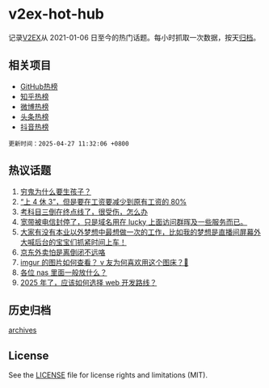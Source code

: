 # v2ex-hot-hub

 记录[V2EX](https://www.v2ex.com/)从 2021-01-06 日至今的热门话题。每小时抓取一次数据，按天[归档](archives)。
 
 ## 相关项目

- [GitHub热榜](https://github.com/lonnyzhang423/github-hot-hub)
- [知乎热榜](https://github.com/lonnyzhang423/zhihu-hot-hub)
- [微博热榜](https://github.com/lonnyzhang423/weibo-hot-hub)
- [头条热榜](https://github.com/lonnyzhang423/toutiao-hot-hub)
- [抖音热榜](https://github.com/lonnyzhang423/douyin-hot-hub)


 `更新时间：2025-04-27 11:32:06 +0800`

## 热议话题

1. [穷鬼为什么要生孩子？](https://www.v2ex.com/t/1128290)
1. [“上 4 休 3”，但是要在工资要减少到原有工资的 80%](https://www.v2ex.com/t/1128280)
1. [考科目三倒在终点线了，很受伤，怎么办](https://www.v2ex.com/t/1128219)
1. [宽带被电信封停了，只是域名用在 lucky 上面访问群晖及一些服务而已。](https://www.v2ex.com/t/1128249)
1. [大家有没有本业以外梦想中最想做一次的工作，比如我的梦想是直播间屏幕外大喊后台的宝宝们抓紧时间上车！](https://www.v2ex.com/t/1128160)
1. [京东外卖怕是离倒闭不远咯](https://www.v2ex.com/t/1128245)
1. [imgur 的图片如何查看？ v 友为何喜欢用这个图床？🤔](https://www.v2ex.com/t/1128168)
1. [各位 nas 里面一般放什么？](https://www.v2ex.com/t/1128233)
1. [2025 年了，应该如何选择 web 开发路线？](https://www.v2ex.com/t/1128159)

## 历史归档

[archives](archives)

## License

See the [LICENSE](LICENSE) file for license rights and limitations (MIT).
